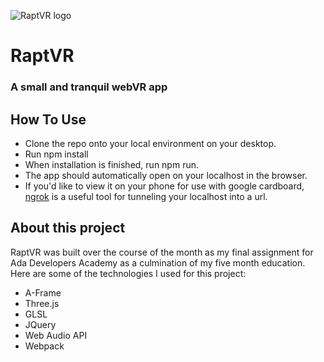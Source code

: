 ![RaptVR logo](https://cdn.rawgit.com/acgillette/rapt/e863713c/src/drawing.svg)
# RaptVR
### A small and tranquil webVR app

## How To Use
* Clone the repo onto your local environment on your desktop.
* Run npm install
* When installation is finished, run npm run.
* The app should automatically open on your localhost in the browser.
* If you'd like to view it on your phone for use with google cardboard, [ngrok](https://ngrok.com/) is a useful tool for tunneling your localhost into a url.

## About this project

RaptVR was built over the course of the month as my final assignment for Ada Developers Academy as a culmination of my five month education. Here are some of the technologies I used for this project:

* A-Frame
* Three.js
* GLSL
* JQuery
* Web Audio API
* Webpack
